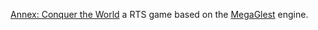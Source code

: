 [Annex: Conquer the World](https://bitbucket.org/annexctw/annex/src/master/)
a RTS game based on the [MegaGlest](https://github.com/MegaGlest) engine.

